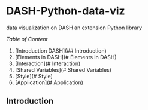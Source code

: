 # DASH-Python-data-viz
data visualization on DASH an extension Python library 

*Table of Content*

1. [Introduction DASH](## Introduction)
2. [Elements in DASH](# Elements in DASH)
3. [Interaction](# Interaction)
4. [Shared Variables](# Shared Variables)
5. [Style](# Style)
6. [Application](# Application)


## Introduction
